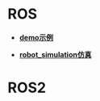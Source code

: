 # ROS
- [**demo示例**](https://github.com/wys722040906/ROS/tree/main/%E6%BA%90%E7%A0%81/ROS1_demo/src)

- **[robot_simulation仿真](https://github.com/wys722040906/ROS/tree/main/%E6%BA%90%E7%A0%81/ROS1_robot_simulation)**





# ROS2
